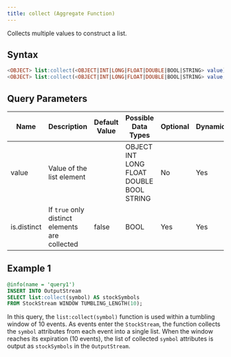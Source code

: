 ```yaml
---
title: collect (Aggregate Function)
---
```


Collects multiple values to construct a list.

## Syntax

```sql
<OBJECT> list:collect(<OBJECT|INT|LONG|FLOAT|DOUBLE|BOOL|STRING> value)
<OBJECT> list:collect(<OBJECT|INT|LONG|FLOAT|DOUBLE|BOOL|STRING> value, <BOOL> is.distinct)
```

## Query Parameters

| Name   | Description  | Default Value | Possible Data Types   | Optional | Dynamic |
|--------|--------------|---------------|-----------------------|----------|---------|
| value       | Value of the list element   |        | OBJECT INT LONG FLOAT DOUBLE BOOL STRING | No   | Yes |
| is.distinct | If `true` only distinct elements are collected | false  | BOOL | Yes | Yes |

## Example 1

```sql
@info(name = 'query1')
INSERT INTO OutputStream
SELECT list:collect(symbol) AS stockSymbols
FROM StockStream WINDOW TUMBLING_LENGTH(10);
```

In this query, the `list:collect(symbol)` function is used within a tumbling window of 10 events. As events enter the `StockStream`, the function collects the `symbol` attributes from each event into a single list. When the window reaches its expiration (10 events), the list of collected `symbol` attributes is output as `stockSymbols` in the `OutputStream`.
